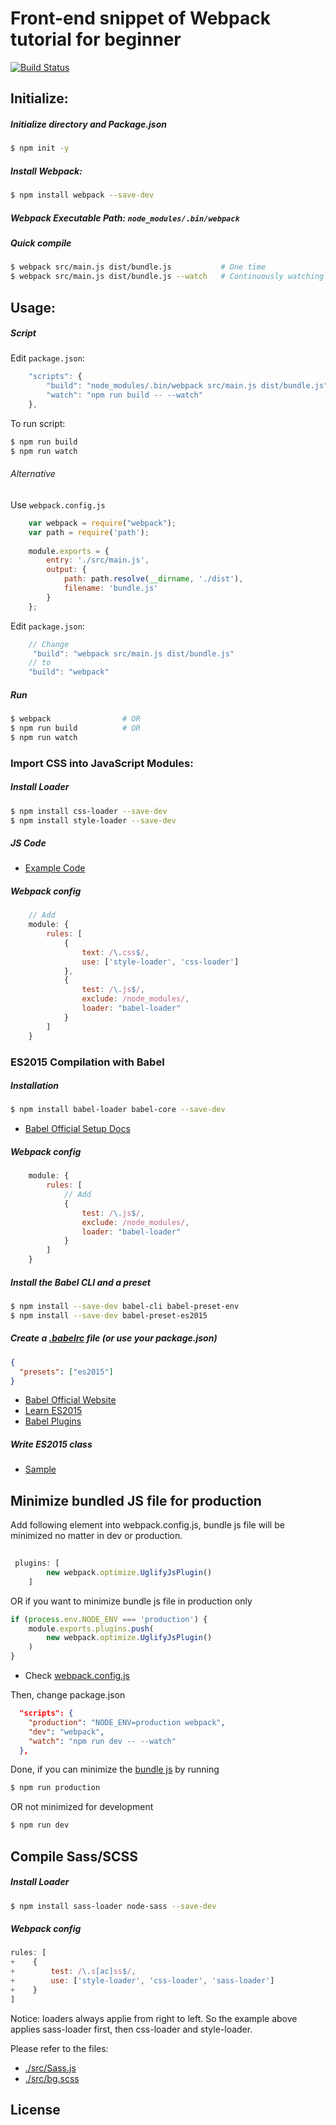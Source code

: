 # Front-end snippet of Webpack tutorial for beginner

[![Build Status](https://travis-ci.org/sicaboy/fe-webpack-demo.svg?branch=master)](https://travis-ci.org/sicaboy/fe-webpack-demo)

## Initialize:

##### Initialize directory and Package.json
```sh
$ npm init -y
```
##### Install Webpack:
```sh
$ npm install webpack --save-dev
```
##### Webpack Executable Path: `node_modules/.bin/webpack`
    
##### Quick compile

```sh
$ webpack src/main.js dist/bundle.js           # One time
$ webpack src/main.js dist/bundle.js --watch   # Continuously watching
```



## Usage: 

##### Script

Edit `package.json`:
```js
    "scripts": {
        "build": "node_modules/.bin/webpack src/main.js dist/bundle.js",
        "watch": "npm run build -- --watch"
    },
```
To run script: 
```sh
$ npm run build
$ npm run watch
```
###### Alternative
Use `webpack.config.js`
```js
    var webpack = require("webpack");
    var path = require('path');
    
    module.exports = {
        entry: './src/main.js',
        output: {
            path: path.resolve(__dirname, './dist'),
            filename: 'bundle.js'
        }
    };
```
Edit `package.json`:
```js
    // Change
     "build": "webpack src/main.js dist/bundle.js"
    // to
    "build": "webpack"

```
##### Run

```sh
$ webpack                # OR
$ npm run build          # OR
$ npm run watch
```
    


### Import CSS into JavaScript Modules:

##### Install Loader
```sh
$ npm install css-loader --save-dev
$ npm install style-loader --save-dev
```
##### JS Code
- [Example Code](./src/Css.js)

##### Webpack config
```js
    // Add
    module: {
        rules: [
            {
                text: /\.css$/,
                use: ['style-loader', 'css-loader']
            },
            { 
                test: /\.js$/, 
                exclude: /node_modules/, 
                loader: "babel-loader" 
            }
        ]
    }
```


### ES2015 Compilation with Babel
 
##### Installation 
```sh
$ npm install babel-loader babel-core --save-dev
```
- [Babel Official Setup Docs](https://babeljs.io/docs/setup/)

##### Webpack config
```js
    module: {
        rules: [
            // Add
            { 
                test: /\.js$/, 
                exclude: /node_modules/, 
                loader: "babel-loader" 
            }
        ]
    }
```
##### Install the Babel CLI and a preset
```sh
$ npm install --save-dev babel-cli babel-preset-env
$ npm install --save-dev babel-preset-es2015
```
##### Create a [.babelrc](./.babelrc) file (or use your package.json)
```json
{
  "presets": ["es2015"]
}
```
- [Babel Official Website](https://babeljs.io/)
- [Learn ES2015](https://babeljs.io/learn-es2015/)
- [Babel Plugins](https://babeljs.io/docs/plugins/)

##### Write ES2015 class
- [Sample](./src/Es2015Class.js)

## Minimize bundled JS file for production
Add following element into webpack.config.js, bundle js file will be minimized no matter in dev or production. 
```js
 
 plugins: [
        new webpack.optimize.UglifyJsPlugin()
    ]
```
OR if you want to minimize bundle js file in production only 
```js
if (process.env.NODE_ENV === 'production') {
    module.exports.plugins.push(
        new webpack.optimize.UglifyJsPlugin()
    )
}
```
- Check [webpack.config.js](./webpack.config.js)

Then, change package.json
```json
  "scripts": {
    "production": "NODE_ENV=production webpack",
    "dev": "webpack",
    "watch": "npm run dev -- --watch"
  },
```

Done, if you can minimize the [bundle js](./dist/bundle.js) by running
```sh
$ npm run production
```
OR not minimized for development
```sh
$ npm run dev
```
## Compile Sass/SCSS

##### Install Loader
```sh
$ npm install sass-loader node-sass --save-dev
```

##### Webpack config
```js
rules: [
+    {
+        test: /\.s[ac]ss$/,
+        use: ['style-loader', 'css-loader', 'sass-loader']
+    }
]
```
Notice: loaders always applie from right to left. So the example above applies sass-loader first, then css-loader and style-loader.
      
Please refer to the files:
- [./src/Sass.js](./src/Sass.js)
- [./src/bg.scss](./src/bg.scss)

## License

